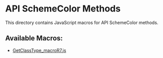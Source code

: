 # API SchemeColor Methods

This directory contains JavaScript macros for API SchemeColor methods.

## Available Macros:

- [GetClassType_macroR7.js](GetClassType_macroR7.js)
